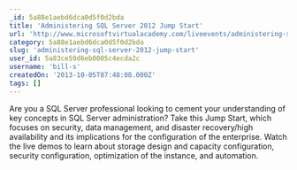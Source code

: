 ```yaml
---
_id: 5a88e1aebd6dca0d5f0d2bda
title: 'Administering SQL Server 2012 Jump Start'
url: 'http://www.microsoftvirtualacademy.com/liveevents/administering-sql-server-2012-jumpstart#fbid=RfHc7HWJo2b'
category: 5a88e1aebd6dca0d5f0d2bda
slug: 'administering-sql-server-2012-jump-start'
user_id: 5a83ce59d6eb0005c4ecda2c
username: 'bill-s'
createdOn: '2013-10-05T07:48:08.000Z'
tags: []
---
```


Are you a SQL Server professional looking to cement your understanding of key concepts in SQL Server administration? Take this Jump Start, which focuses on security, data management, and disaster recovery/high availability and its implications for the configuration of the enterprise. Watch the live demos to learn about storage design and capacity configuration, security configuration, optimization of the instance, and automation.

